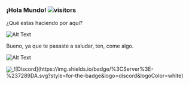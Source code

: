 ### ¡Hola Mundo! ![visitors](https://img.shields.io/twitch/status/OptimusDrift?label=OptimusDrift&logo=twitch&logoColor=white&style=for-the-badge)

¿Qué estas haciendo por aquí?

![Alt Text](https://media3.giphy.com/media/joYGxDpl7ltxhlIzIm/giphy.gif)

Bueno, ya que te pasaste a saludar, ten, come algo.

![Alt Text](https://pa1.narvii.com/7427/a5c4bfd8d49cdb589988e6d30155d3020859bfc8r1-500-348_hq.gif)

<a href="https://optimusdrift.github.io/Dekhy/">
  <img align="center" src="https://github-readme-stats.vercel.app/api/pin/?username=optimusdrift&repo=Dekhy" />
</a>
![Discord](https://img.shields.io/badge/%3CServer%3E-%237289DA.svg?style=for-the-badge&logo=discord&logoColor=white)
<!--
**OptimusDrift/OptimusDrift** is a ✨ _special_ ✨ repository because its `README.md` (this file) appears on your GitHub profile.

Here are some ideas to get you started:

- 🔭 I’m currently working on ...
- 🌱 I’m currently learning ...
- 👯 I’m looking to collaborate on ...
- 🤔 I’m looking for help with ...
- 💬 Ask me about ...
- 📫 How to reach me: ...
- 😄 Pronouns: ...
- ⚡ Fun fact: ...
-->
